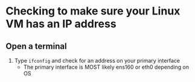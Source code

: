 # Checking to make sure your Linux VM has an IP address

## Open a terminal

1. Type `ifconfig` and check for an address on your primary interface
   * The primary interface is MOST likely ens160 or eth0 depending on OS

